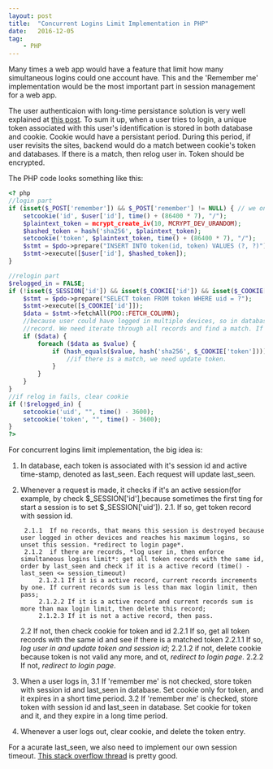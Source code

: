 ```yaml
---
layout: post
title:  "Concurrent Logins Limit Implementation in PHP"
date:   2016-12-05
tag:    
    - PHP
---
```


Many times a web app would have a feature that limit how many simultaneous logins could one account have. This and the 'Remember me' implementation would be the most important part in session management for a web app.

The user authenticaion with long-time persistance solution is very well explained at [this post](https://paragonie.com/blog/2015/04/secure-authentication-php-with-long-term-persistence). To sum it up, when a user tries to login, a unique token associated with this user's identification is stored in both database and cookie. Cookie would have a persistant period. During this period, if user revisits the sites, backend would do a match between cookie's token and databases. If there is a match, then relog user in. Token should be encrypted.

The PHP code looks something like this:

```php
<? php
//login part
if (isset($_POST['remember']) && $_POST['remember'] != NULL) { // we only use cookie if remember me is checked
    setcookie('id', $user['id'], time() + (86400 * 7), "/");
    $plaintext_token = mcrypt_create_iv(10, MCRYPT_DEV_URANDOM); 
    $hashed_token = hash('sha256', $plaintext_token); 
    setcookie('token', $plaintext_token, time() + (86400 * 7), "/");
    $stmt = $pdo->prepare("INSERT INTO token(id, token) VALUES (?, ?)");
    $stmt->execute([$user['id'], $hashed_token]);                   
}

//relogin part
$relogged_in = FALSE;
if (!isset($_SESSION['id']) && isset($_COOKIE['id']) && isset($_COOKIE['token'])) {
    $stmt = $pdo->prepare("SELECT token FROM token WHERE uid = ?");
    $stmt->execute([$_COOKIE['id']]);
    $data = $stmt->fetchAll(PDO::FETCH_COLUMN);
    //because user could have logged in multiple devices, so in database there could be multipl entries of the same user 
    //record. We need iterate through all records and find a match. If there are no match, then relog-in fails.
    if ($data) {
        foreach ($data as $value) {
            if (hash_equals($value, hash('sha256', $_COOKIE['token']))) {
                //if there is a match, we need update token.
            }
        }
    }
}
//if relog in fails, clear cookie
if (!$relogged_in) {
    setcookie('uid', "", time() - 3600);
    setcookie('token', "", time() - 3600);
}
?>
``` 

For concurrent logins limit implementation, the big idea is:

1. In database, each token is associated with it's session id and active time-stamp, denoted as last_seen. Each request will update last_seen.
2. Whenever a request is made, it checks if it's an active session(for example, by check $_SESSION['id'],because sometimes the first ting for start a session is to set $_SESSION['uid']).
    2.1. If so, get token record with session id.
    
        2.1.1  If no records, that means this session is destroyed because user logged in other devices and reaches his maximum logins, so unset this session. *redirect to login page*.
        2.1.2  if there are records, *log user in, then enforce simultaneous logins limit*: get all token records with the same id, order by last_seen and check if it is a active record (time() - last_seen <= session_timeout)
            2.1.2.1 If it is a active record, current records increments by one. If current records sum is less than max login limit, then pass;
            2.1.2.2 If it is a active record and current records sum is more than max login limit, then delete this record;
            2.1.2.3 If it is not a active record, then pass.
    2.2 If not, then check cookie for token and id
        2.2.1 If so, get all token records with the same id and see if there is a matched token
            2.2.1.1 If so, *log user in and update token and session id*;
            2.2.1.2 if not, delete cookie because token is not valid any more, and ot, *redirect to login page*.
        2.2.2 If not, *redirect to login page*.
3. When a user logs in,
    3.1 If 'remember me' is not checked, store token with session id and last_seen in database. Set cookie only for token, and it expires in a short time period.
    3.2 If 'remember me' is checked, store token with session id and last_seen in database. Set cookie for token and it, and they expire in a long time period.
4. Whenever a user logs out, clear cookie, and delete the token entry.


For a acurate last_seen, we also need to implement our own session timeout. [This stack overflow thread](http://stackoverflow.com/questions/520237/how-do-i-expire-a-php-session-after-30-minutes) is pretty good.

 
